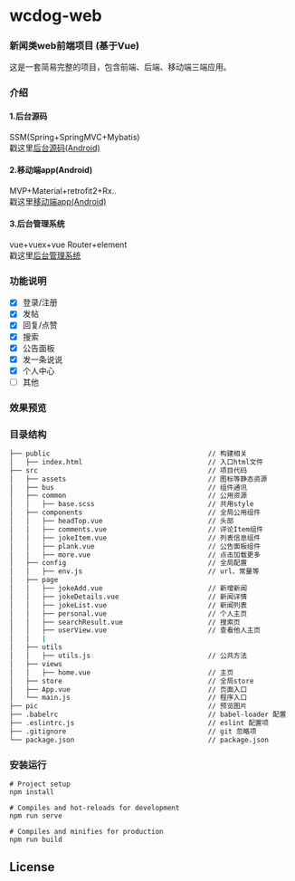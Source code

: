 # wcdog-web

### 新闻类web前端项目 (基于Vue)
这是一套简易完整的项目，包含前端、后端、移动端三端应用。

### 介绍
#### 1.后台源码
SSM(Spring+SpringMVC+Mybatis)<br/>
戳这里[后台源码(Android)](https://github.com/xandone/wcdog)<br/>
#### 2.移动端app(Android) 
MVP+Material+retrofit2+Rx..<br/>
戳这里[移动端app(Android)](https://github.com/xandone/wcdog-app)<br/>
#### 3.后台管理系统
vue+vuex+vue Router+element<br/>
戳这里[后台管理系统](https://github.com/xandone/wcdog-manager)

### 功能说明
- [x] 登录/注册
- [x] 发帖
- [x] 回复/点赞
- [x] 搜索
- [x] 公告面板
- [x] 发一条说说
- [x] 个人中心
- [ ] 其他

### 效果预览


### 目录结构

``` bash
├── public                                       // 构建相关  
│   ├── index.html                               // 入口html文件
├── src                                          // 项目代码
│   ├── assets                                   // 图标等静态资源
│   ├── bus                                      // 组件通讯
│   ├── common                                   // 公用资源
│   │   ├── base.scss                            // 共用style
│   ├── components                               // 全局公用组件
│   │   ├── headTop.vue                          // 头部
│   │   ├── comments.vue                         // 评论Item组件
│   │   ├── jokeItem.vue                         // 列表信息组件
│   │   ├── plank.vue                            // 公告面板组件
│   │   ├── more.vue                             // 点击加载更多
│   ├── config                                   // 全局配置
│   │   ├── env.js                               // url、常量等
│   ├── page
│   │   ├── jokeAdd.vue                          // 新增新闻
│   │   ├── jokeDetails.vue                      // 新闻详情
│   │   ├── jokeList.vue                         // 新闻列表
│   │   ├── personal.vue                         // 个人主页
│   │   ├── searchResult.vue                     // 搜索页
│   │   ├── userView.vue                         // 查看他人主页
│   │   |                         
│   ├── utils
│   │   ├── utils.js                             // 公共方法  
│   ├── views
│   │   ├── home.vue                             // 主页        
│   ├── store                                    // 全局store
│   ├── App.vue                                  // 页面入口
│   └── main.js                                  // 程序入口
├── pic                                          // 预览图片
├── .babelrc                                     // babel-loader 配置
├── .eslintrc.js                                 // eslint 配置项
├── .gitignore                                   // git 忽略项
└── package.json                                 // package.json
```

### 安装运行

```
# Project setup
npm install

# Compiles and hot-reloads for development
npm run serve

# Compiles and minifies for production
npm run build

```

## License

